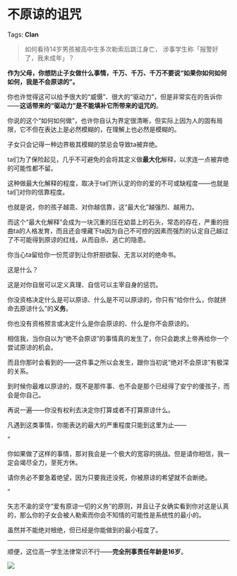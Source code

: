 # 不原谅的诅咒

Tags: **Clan**

> 如何看待14岁男孩被高中生多次勒索后跳江身亡， 涉事学生称「报警好了，我未成年」？



**作为父母，你想防止子女做什么事情，千万、千万、千万不要说“如果你如何如何如何，我是不会原谅的”。**

你也许觉得这可以给予很大的“威慑”、很大的“驱动力”，但是非常实在的告诉你——**这话带来的“驱动力”是不能填补它所带来的诅咒的**。

你说的这个“如何如何做”，也许你自认为界定很清晰，但实际上因为人的固有局限，它不但在表达上是必然模糊的，在理解上也必然是模糊的。

子女只会记得一种边界极其模糊的禁忌会导致ta被弃绝。

ta们为了保险起见，几乎不可避免的会将其定义做**最大化**解释，以求连一点被弃绝的可能性都不留。

这种做最大化解释的程度，取决于ta们所认定的你的爱的不可或缺程度——也就是ta们对你的信靠程度。

也就是说，你的孩子越乖、对你越信靠，这“最大化”越强烈、越用力。

而这个“最大化解释”会成为一块沉重的压在幼苗上的石头，常态的存在，严重的扭曲ta的人格发育，而且还会埋藏下ta因为自己不可控的因素而强烈的认定自己越过了不可能得到原谅的红线，从而自杀、逃亡的隐患。

你当心ta留给你一份荒谬到让你肝胆欲裂、无言以对的绝命书。

这是什么？

这是对你自居可以定义真理、自信可以主宰自身的惩罚。

你没资格决定什么是可以原谅、什么是不可以原谅的，你只有“给你什么，你就拼命去原谅什么”的**义务**。

你也没有资格预言或决定什么是你会原谅的、什么是你不会原谅的。

相信我，当你自以为“绝不会原谅”的事情真的发生了，你只会跪求上帝再给你一个尝试原谅的机会。

而且你那时会看到的——这件事之所以会发生，跟你当初说“绝对不会原谅”有极深的关系。

到时候你最难以原谅的，既不是那件事、也不会是那个已经得了安宁的傻孩子，而会是你自己。

再说一遍——你没有权利去决定你打算或者不打算原谅什么。

凡遇到这类事情，你能表达的最大的严重程度只能到这里为止——

“

你如果做了这样的事情，那对我会是一个极大的宽容的挑战。但是请你相信，我一定会竭尽全力，至死方休。

请你务必不要急着绝望，因为只要我还没死，你被原谅的希望就不会断绝。

”

矢志不渝的坚守“爱有原谅一切的义务”的原则，并且让子女确实看到你对这是认真的，那么你的子女会被人勒索而你会不知情的可能性是系统性的最小的。

虽然并不能绝对根绝，但已经是你能做到的最小程度了。



---

顺便，这位高一学生法律常识不行——**完全刑事责任年龄是16岁**。

![](https://pic1.zhimg.com/50/v2-3e8f535dedfa3acc7277202e57356489_720w.jpg?source=2c26e567)

